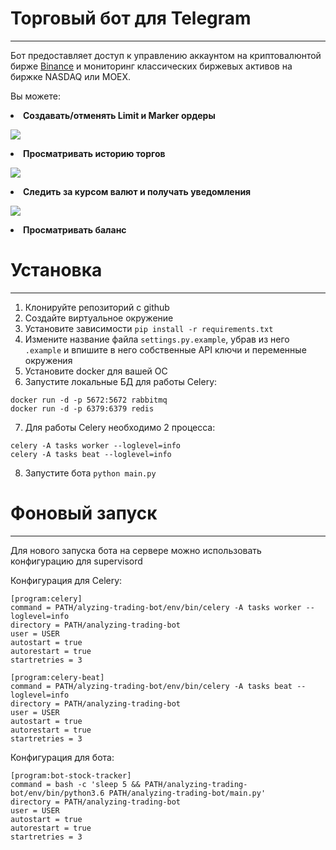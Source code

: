 # Торговый бот для Telegram
---
Бот предоставляет доступ к управлению аккаунтом на криптовалюнтой бирже [Binance](https://www.binance.com/) и мониторинг классических биржевых активов на биржке  NASDAQ или MOEX.

Вы можете: 

<li><b>Cоздавать/отменять Limit и Marker ордеры</b>

![](https://s8.gifyu.com/images/Peek-2020-11-08-14-23.gif)

<li><b>Просматривать историю торгов</b>

![](https://s8.gifyu.com/images/newest_Trade.gif)

<li><b>Следить за курсом валют и получать уведомления</b>

![](https://s8.gifyu.com/images/alerts.gif)
<li><b>Просматривать баланс</b>

# Установка
---


1. Клонируйте репозиторий с github
2. Создайте виртуальное окружение
3. Установите зависимости `pip install -r requirements.txt`
4. Измените название файла `settings.py.example`, убрав из него `.example` и впишите в него собственные API ключи и переменные окружения
5. Установите docker для вашей ОС
6. Запустите локальные БД для работы Celery:
```
docker run -d -p 5672:5672 rabbitmq
docker run -d -p 6379:6379 redis
```
7. Для работы Celery необходимо 2 процесса:
```
celery -A tasks worker --loglevel=info
celery -A tasks beat --loglevel=info

```
8. Запустите бота `python main.py`


# Фоновый запуск
---

Для нового запуска бота на сервере можно использовать конфигурацию для supervisord

Конфигурация для Celery:

	[program:celery]
	command = PATH/alyzing-trading-bot/env/bin/celery -A tasks worker --loglevel=info
	directory = PATH/analyzing-trading-bot
	user = USER
	autostart = true
	autorestart = true
	startretries = 3

	[program:celery-beat]
	command = PATH/alyzing-trading-bot/env/bin/celery -A tasks beat --loglevel=info
	directory = PATH/analyzing-trading-bot
	user = USER
	autostart = true
	autorestart = true
	startretries = 3
  
  
Конфигурация для бота:

	[program:bot-stock-tracker]
	command = bash -c 'sleep 5 && PATH/analyzing-trading-bot/env/bin/python3.6 PATH/analyzing-trading-bot/main.py'
	directory = PATH/analyzing-trading-bot
	user = USER
	autostart = true
	autorestart = true
	startretries = 3
